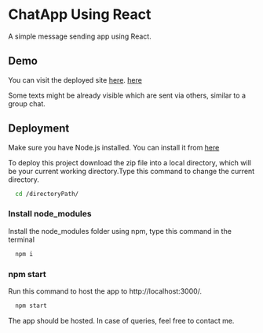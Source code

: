 
# ChatApp Using React

A simple message sending app using React.


## Demo

You can visit the deployed site [here](https://aaryaveerrjaput.netlify.app/).
<a href="https://aaryaveerrjaput.netlify.app/" target="_blank">here</a>

Some texts might be already visible which are sent via others, similar to a group chat.


## Deployment


Make sure you have Node.js installed. You can install it from [here](https://nodejs.org/en/download/)

To deploy this project download the zip file into a local directory, which will be your current working directory.Type this command to change the current directory.

```bash
  cd /directoryPath/
```

### Install node_modules
Install the node_modules folder using npm, type this command in the terminal

```bash
  npm i
```

### npm start
Run this command to host the app to http://localhost:3000/.

```bash
  npm start
```
The app should be hosted. In case of queries, feel free to contact me.


